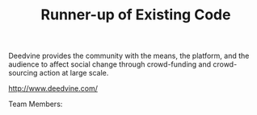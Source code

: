 ﻿---
title: Runner-up of Existing Code
intro: Deedvine
---
Deedvine provides the community with the means, the platform, and the audience to affect social change through crowd-funding and crowd-sourcing action at large scale. 

http://www.deedvine.com/

Team Members:

